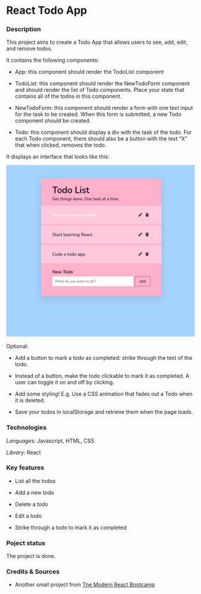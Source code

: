 # React Todo App

### Description

This project aims to create a Todo App that allows users to see, add, edit, and remove todos.

It contains the following components:

- App: this component should render the TodoList component

- TodoList: this component should render the NewTodoForm component and should render the list of Todo components. Place your state that contains all of the todos in this component.

- NewTodoForm: this component should render a form with one text input for the task to be created. When this form is submitted, a new Todo component should be created.

- Todo: this component should display a div with the task of the todo. For each Todo component, there should also be a button with the text “X” that when clicked, removes the todo.

It displays an interface that looks like this:

![react todo app](./src/react_todo_app.png)

Optional:

- Add a button to mark a todo as completed: strike through the text of the todo.

- Instead of a button, make the todo clickable to mark it as completed. A user can toggle it on and off by clicking.

- Add some styling! E.g. Use a CSS animation that fades out a Todo when it is deleted.

- Save your todos in localStorage and retrieve them when the page loads.

### Technologies

*Languages:* Javascript, HTML, CSS

*Library:* React

### Key features

* List all the todos

* Add a new todo

* Delete a todo

* Edit a todo

* Strike through a todo to mark it as completed

### Poject status

The project is done.

### Credits & Sources

* Another small project from [The Modern React Bootcamp](https://www.udemy.com/course/modern-react-bootcamp)
